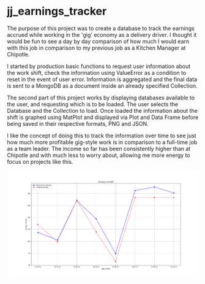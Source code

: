 # jj_earnings_tracker

The purpose of this project was to create a database to track the earnings accrued while working in the 'gig' economy as a delivery driver. I thought it would be fun to see a day by day comparison of how much I would earn with this job in comparison to my previous job as a Kitchen Manager at Chipotle.

I started by production basic functions to request user information about the work shift, check the information using ValueError as a condition to reset in the event of user error. Information is aggregated and the final data is sent to a MongoDB as a document inside an already specified Collection.

The second part of this project works by displaying databases available to the user, and requesting which is to be loaded. The user selects the Database and the Collection to load. Once loaded the information about the shift is graphed using MatPlot and displayed via Plot and Data Frame before being saved in their respective formats, PNG and JSON.

I like the concept of doing this to track the information over time to see just how much more profitable gig-style work is in comparison to a full-time job as a team leader. The income so far has been consistently higher than at Chipotle and with much less to worry about, allowing me more energy to focus on projects like this.

![Plot Comparison](https://github.com/HendersonAlec2212/jj_earnings_tracker/blob/main/JJ_vs_Chipotle_Earnings.png)
